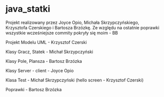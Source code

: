 # java_statki

Projekt realizowany przez Joyce Opio, Michała Skrzypczyńskiego, Krzysztofa Czerskiego i Bartosza Brzózkę.
Ze względu na ostatnie poprawki wszystkie wcześniejsze commity pokryły się moim - BB 

Projekt Modelu UML - Krzysztof Czerski

Klasy Gracz, Statek - Michał Skrzypczyński

Klasy Pole, Plansza - Bartosz Brzózka

Klasy Server - client - Joyce Opio

Klasa Test - Michał Skrzypczyński (hello screen - Krzysztof Czerski)

Poprawki - Bartosz Brzózka
